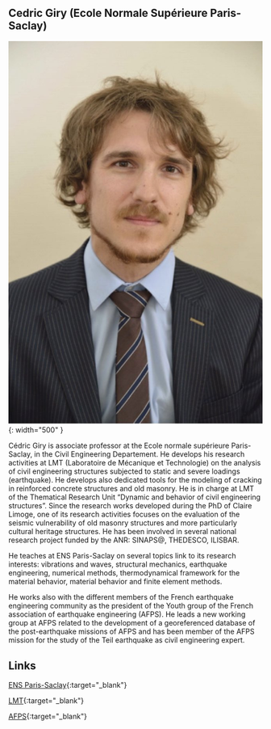 ## Cedric Giry (Ecole Normale Supérieure Paris-Saclay)

![Cedric](images/Cedric.jpg){: width="500" }

Cédric Giry is associate professor at the Ecole normale supérieure Paris-Saclay, in the Civil Engineering Departement. He develops his research activities at LMT (Laboratoire de Mécanique et Technologie) on the analysis of civil engineering structures subjected to static and severe loadings (earthquake). He develops also dedicated tools for the modeling of cracking in reinforced concrete structures and old masonry. He is in charge at LMT of the Thematical Research Unit “Dynamic and behavior of civil engineering structures”.
Since the research works developed during the PhD of Claire Limoge, one of its research activities focuses on the evaluation of the seismic vulnerability of old masonry structures and more particularly cultural heritage structures. 
He has been involved in several national research project funded by the ANR: SINAPS@, THEDESCO, ILISBAR.

He teaches at ENS Paris-Saclay on several topics link to its research interests: vibrations and waves, structural mechanics, earthquake engineering, numerical methods, thermodynamical framework for the material behavior, material behavior and finite element methods.

He works also with the different members of the French earthquake engineering community as the president of the Youth group of the French association of earthquake engineering (AFPS). He leads a new working group at AFPS related to the development of a georeferenced database of the post-earthquake missions of AFPS and has been member of the AFPS mission for the study of the Teil earthquake as civil engineering expert.



Links
-
[ENS Paris-Saclay](https://ens-paris-saclay.fr){:target="_blank"}

[LMT](http://lmt.ens-paris-saclay.fr){:target="_blank"}

[AFPS](http://www.afps-seisme.org){:target="_blank"}



